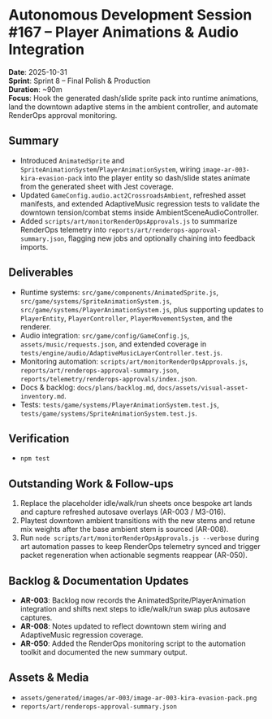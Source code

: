# Autonomous Development Session #167 – Player Animations & Audio Integration

**Date**: 2025-10-31  
**Sprint**: Sprint 8 – Final Polish & Production  
**Duration**: ~90m  
**Focus**: Hook the generated dash/slide sprite pack into runtime animations, land the downtown adaptive stems in the ambient controller, and automate RenderOps approval monitoring.

## Summary
- Introduced `AnimatedSprite` and `SpriteAnimationSystem`/`PlayerAnimationSystem`, wiring `image-ar-003-kira-evasion-pack` into the player entity so dash/slide states animate from the generated sheet with Jest coverage.
- Updated `GameConfig.audio.act2CrossroadsAmbient`, refreshed asset manifests, and extended AdaptiveMusic regression tests to validate the downtown tension/combat stems inside AmbientSceneAudioController.
- Added `scripts/art/monitorRenderOpsApprovals.js` to summarize RenderOps telemetry into `reports/art/renderops-approval-summary.json`, flagging new jobs and optionally chaining into feedback imports.

## Deliverables
- Runtime systems: `src/game/components/AnimatedSprite.js`, `src/game/systems/SpriteAnimationSystem.js`, `src/game/systems/PlayerAnimationSystem.js`, plus supporting updates to `PlayerEntity`, `PlayerController`, `PlayerMovementSystem`, and the renderer.
- Audio integration: `src/game/config/GameConfig.js`, `assets/music/requests.json`, and extended coverage in `tests/engine/audio/AdaptiveMusicLayerController.test.js`.
- Monitoring automation: `scripts/art/monitorRenderOpsApprovals.js`, `reports/art/renderops-approval-summary.json`, `reports/telemetry/renderops-approvals/index.json`.
- Docs & backlog: `docs/plans/backlog.md`, `docs/assets/visual-asset-inventory.md`.
- Tests: `tests/game/systems/PlayerAnimationSystem.test.js`, `tests/game/systems/SpriteAnimationSystem.test.js`.

## Verification
- `npm test`

## Outstanding Work & Follow-ups
1. Replace the placeholder idle/walk/run sheets once bespoke art lands and capture refreshed autosave overlays (AR-003 / M3-016).
2. Playtest downtown ambient transitions with the new stems and retune mix weights after the base ambient stem is sourced (AR-008).
3. Run `node scripts/art/monitorRenderOpsApprovals.js --verbose` during art automation passes to keep RenderOps telemetry synced and trigger packet regeneration when actionable segments reappear (AR-050).

## Backlog & Documentation Updates
- **AR-003**: Backlog now records the AnimatedSprite/PlayerAnimation integration and shifts next steps to idle/walk/run swap plus autosave captures.
- **AR-008**: Notes updated to reflect downtown stem wiring and AdaptiveMusic regression coverage.
- **AR-050**: Added the RenderOps monitoring script to the automation toolkit and documented the new summary output.

## Assets & Media
- `assets/generated/images/ar-003/image-ar-003-kira-evasion-pack.png`
- `reports/art/renderops-approval-summary.json`
